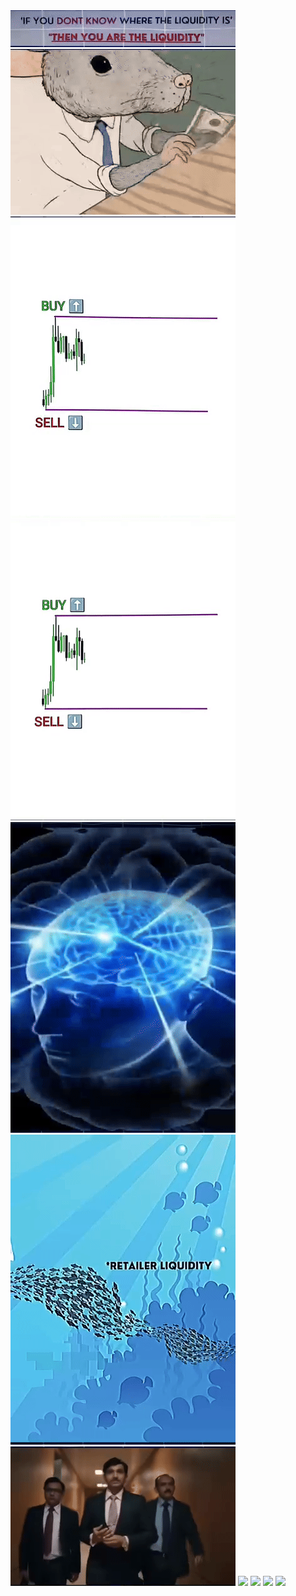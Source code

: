 <img src="YouAreLiquidity.gif">

<img src="ratsTrapped.gif">

<img src="buySell.gif">
<img src="buySellComplete.gif">

<img src="brain.gif">

<img src="retailLiquidityToSmartMoneyWhale.gif">
<img src="bigPlayers.gif">


<img src="slHitCartoon.gif">
<img src="trapStoploss.gif">
<img src="tradeInHigherTf.gif">
<img src="entryInSmallerTf.gif">

